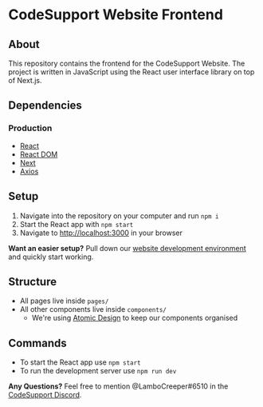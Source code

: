 # CodeSupport Website Frontend

## About
This repository contains the frontend for the CodeSupport Website. The project is written in JavaScript using the React user interface library on top of Next.js.

## Dependencies

### Production
- [React](https://www.npmjs.com/package/react)
- [React DOM](https://www.npmjs.com/package/react-dom)
- [Next](http://npmjs.com/package/next)
- [Axios](https://www.npmjs.com/package/axios)

## Setup
1. Navigate into the repository on your computer and run `npm i`
2. Start the React app with `npm start`
3. Navigate to [http://localhost:3000](http://localhost:3000) in your browser

**Want an easier setup?** Pull down our [website development environment](https://github.com/codesupport/website-dev-env) and quickly start working.

## Structure
- All pages live inside `pages/`
- All other components live inside `components/`
  - We're using [Atomic Design](http://atomicdesign.bradfrost.com) to keep our components organised

## Commands
- To start the React app use `npm start`
- To run the development server use `npm run dev`

**Any Questions?** Feel free to mention @LamboCreeper#6510 in the [CodeSupport Discord](https://discord.gg/Hn9SETt).